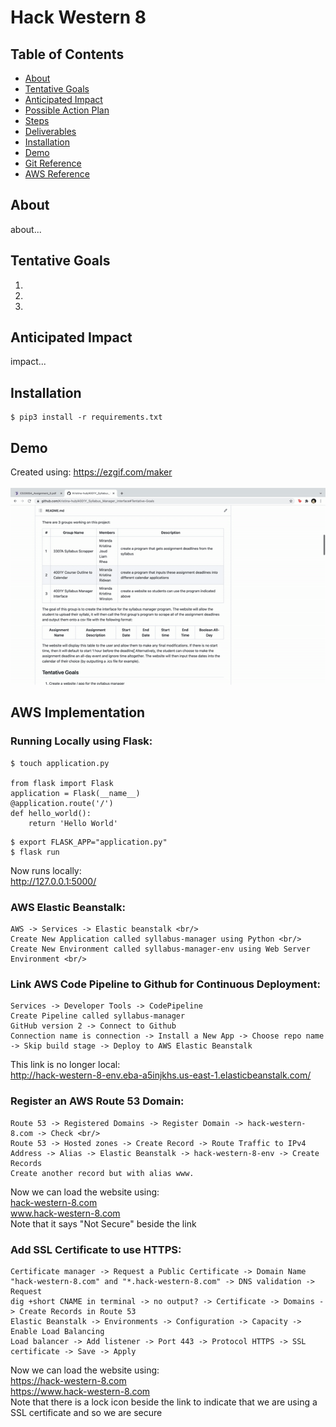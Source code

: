 # Hack Western 8

## Table of Contents
- [About](#About)
- [Tentative Goals](#Tentative-Goals)
- [Anticipated Impact](#Anticipated-Impact)
- [Possible Action Plan](#Possible-Action-Plan)
- [Steps](#Steps)
- [Deliverables](#Deliverables)
- [Installation](#Installation)
- [Demo](#Demo)
- [Git Reference](#Git-Reference)
- [AWS Reference](#AWS-Reference)

## About
about...

## Tentative Goals
1. 
2. 
3. 

## Anticipated Impact
impact...

## Installation
```shell script
$ pip3 install -r requirements.txt
```

## Demo
Created using: https://ezgif.com/maker<br/><br/>
  ![](./static/img/demo.gif)

## AWS Implementation
### Running Locally using Flask:
```shell script
$ touch application.py

from flask import Flask
application = Flask(__name__)
@application.route('/')
def hello_world():
	return 'Hello World'
```
```shell script
$ export FLASK_APP="application.py"
$ flask run
```
Now runs locally: <br/>
http://127.0.0.1:5000/<br/>

### AWS Elastic Beanstalk: 
```shell script
AWS -> Services -> Elastic beanstalk <br/>
Create New Application called syllabus-manager using Python <br/>
Create New Environment called syllabus-manager-env using Web Server Environment <br/>
```
### Link AWS Code Pipeline to Github for Continuous Deployment:
```shell script
Services -> Developer Tools -> CodePipeline
Create Pipeline called syllabus-manager
GitHub version 2 -> Connect to Github
Connection name is connection -> Install a New App -> Choose repo name -> Skip build stage -> Deploy to AWS Elastic Beanstalk
```
This link is no longer local: <br/>
http://hack-western-8-env.eba-a5injkhs.us-east-1.elasticbeanstalk.com/ <br/>

### Register an AWS Route 53 Domain:
```shell script
Route 53 -> Registered Domains -> Register Domain -> hack-western-8.com -> Check <br/>
Route 53 -> Hosted zones -> Create Record -> Route Traffic to IPv4 Address -> Alias -> Elastic Beanstalk -> hack-western-8-env -> Create Records
Create another record but with alias www.
```
Now we can load the website using:<br/>
[hack-western-8.com](hack-western-8.com)<br/>
www.hack-western-8.com<br/>
Note that it says "Not Secure" beside the link<br/>

### Add SSL Certificate to use HTTPS: 
```shell script
Certificate manager -> Request a Public Certificate -> Domain Name "hack-western-8.com" and "*.hack-western-8.com" -> DNS validation -> Request
dig +short CNAME in terminal -> no output? -> Certificate -> Domains -> Create Records in Route 53
Elastic Beanstalk -> Environments -> Configuration -> Capacity -> Enable Load Balancing
Load balancer -> Add listener -> Port 443 -> Protocol HTTPS -> SSL certificate -> Save -> Apply
```
Now we can load the website using:<br/>
https://hack-western-8.com<br/>
https://www.hack-western-8.com<br/>
Note that there is a lock icon beside the link to indicate that we are using a SSL certificate and so we are secure<br/>